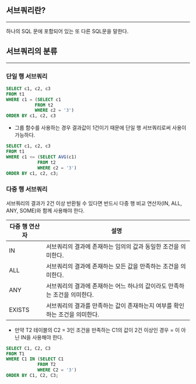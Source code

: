 ## 서브쿼리란?

---

하나의 SQL 문에 포함되어 있는 또 다른 SQL문을 말한다.



## 서브쿼리의 분류

---

### 단일 행 서브쿼리

```sql
SELECT c1, c2, c3
FROM t1
WHERE c1 = (SELECT c1
           FROM t2
           WHERE c2 = '3')
ORDER BY c1, c2, c3
```



-   그룹 함수를 사용하는 경우 결과값이 1건이기 때문에 단일 행 서브쿼리로써 사용이 가능하다.

```sql
SELECT c1, c2, c3
FROM t1
WHERE c1 <= (SELECT AVG(c1)
            FROM t2
            WHERE c2 = '3')
ORDER BY c1, c2, c3;
```



### 다중 행 서브쿼리

서브쿼리의 결과가 2건 이상 반환될 수 있다면 반드시 다중 행 비교 연산자(IN, ALL, ANY, SOME)와 함께 사용해야 한다.

| 다중 행 연산자 | 설명                                                         |
| -------------- | ------------------------------------------------------------ |
| IN             | 서브쿼리의 결과에 존재하는 임의의 값과 동일한 조건을 의미한다. |
| ALL            | 서브쿼리의 결과에 존재하는 모든 값을 만족하는 조건을 의미한다. |
| ANY            | 서브쿼리의 결과에 존재하는 어느 하나의 값이라도 만족하는 조건을 의미한다. |
| EXISTS         | 서브쿼리의 결과를 만족하는 값이 존재하는지 여부를 확인하는 조건을 의미한다. |

-   만약 T2 테이블의 C2 = 3인 조건을 만족하는 C1의 값이 2건 이상인 경우 = 이 아닌 IN을 사용해야 한다.

```sql
SELECT C1, C2, C3
FROM T1
WHERE C1 IN (SELECT C1
            FROM T2
            WHERE C2 = '3')
ORDER BY C1, C2, C3;
```



